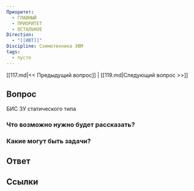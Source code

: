 ```yaml
---
Приоритет:
  - ГЛАВНЫЙ
  - ПРИОРИТЕТ
  - ОСТАЛЬНОЕ
Direction:
  - "[[ИВТ]]" 
Discipline: Схемотехника ЭВМ 
tags:
  - пусто
---
```

[[117.md|<< Предыдущий вопрос]] | [[119.md|Следующий вопрос >>]]
## Вопрос

БИС ЗУ статического типа

### Что возможно нужно будет рассказать?

### Какие могут быть задачи?

## Ответ

## Ссылки

